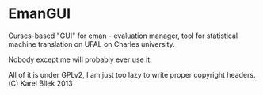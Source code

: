 EmanGUI
===

Curses-based "GUI" for eman - evaluation manager, tool for statistical machine translation on UFAL on Charles university.

Nobody except me will probably ever use it.

All of it is under GPLv2, I am just too lazy to write proper copyright headers. (C) Karel Bílek 2013

